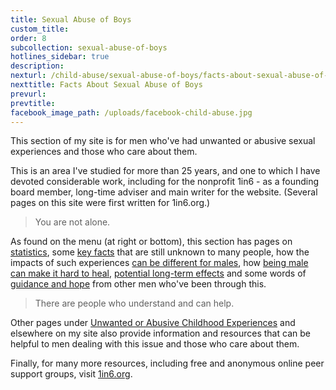 ```yaml
---
title: Sexual Abuse of Boys
custom_title:
order: 8
subcollection: sexual-abuse-of-boys
hotlines_sidebar: true
description:
nexturl: /child-abuse/sexual-abuse-of-boys/facts-about-sexual-abuse-of-boys/
nexttitle: Facts About Sexual Abuse of Boys
prevurl:
prevtitle:
facebook_image_path: /uploads/facebook-child-abuse.jpg
---
```


This section of my site is for men who've had unwanted or abusive sexual experiences and those who care about them.

This is an area I've studied for more than 25 years, and one to which I have devoted considerable work, including for the nonprofit 1in6 - as a founding board member, long-time adviser and main writer for the website. (Several pages on this site were first written for 1in6.org.)

> You are not alone.

As found on the menu (at right or bottom), this section has pages on [statistics](/child-abuse/sexual-abuse-of-boys/statistics/), some [key facts](/child-abuse/sexual-abuse-of-boys/facts-about-sexual-abuse-of-boys/) that are still unknown to many people, how the impacts of such experiences [can be different for males](/child-abuse/sexual-abuse-of-boys/how-it-can-be-different-for-men/), how [being male can make it hard to heal](/child-abuse/sexual-abuse-of-boys/how-being-male-can-make-it-hard-to-heal/), [potential long-term effects](/child-abuse/sexual-abuse-of-boys/potential-long-term-effects/) and some words of [guidance and hope](/child-abuse/sexual-abuse-of-boys/guidance-and-hope/) from other men who've been through this.

> There are people who understand and can help.

Other pages under [Unwanted or Abusive Childhood Experiences](/child-abuse/overview/) and elsewhere on my site also provide information and resources that can be helpful to men dealing with this issue and those who care about them.

Finally, for many more resources, including free and anonymous online peer support groups, visit [1in6.org](http://www.1in6.org/).